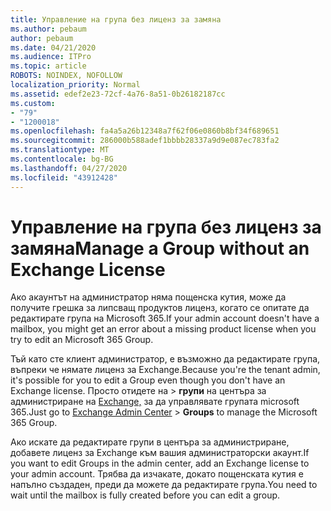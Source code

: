 ```yaml
---
title: Управление на група без лиценз за замяна
ms.author: pebaum
author: pebaum
ms.date: 04/21/2020
ms.audience: ITPro
ms.topic: article
ROBOTS: NOINDEX, NOFOLLOW
localization_priority: Normal
ms.assetid: edef2e23-72cf-4a76-8a51-0b26182187cc
ms.custom:
- "79"
- "1200018"
ms.openlocfilehash: fa4a5a26b12348a7f62f06e0860b8bf34f689651
ms.sourcegitcommit: 286000b588adef1bbbb28337a9d9e087ec783fa2
ms.translationtype: MT
ms.contentlocale: bg-BG
ms.lasthandoff: 04/27/2020
ms.locfileid: "43912428"
---
```

# <a name="manage-a-group-without-an-exchange-license"></a><span data-ttu-id="73032-102">Управление на група без лиценз за замяна</span><span class="sxs-lookup"><span data-stu-id="73032-102">Manage a Group without an Exchange License</span></span>

<span data-ttu-id="73032-103">Ако акаунтът на администратор няма пощенска кутия, може да получите грешка за липсващ продуктов лиценз, когато се опитате да редактирате група на Microsoft 365.</span><span class="sxs-lookup"><span data-stu-id="73032-103">If your admin account doesn't have a mailbox, you might get an error about a missing product license when you try to edit an Microsoft 365 Group.</span></span>
  
<span data-ttu-id="73032-104">Тъй като сте клиент администратор, е възможно да редактирате група, въпреки че нямате лиценз за Exchange.</span><span class="sxs-lookup"><span data-stu-id="73032-104">Because you're the tenant admin, it's possible for you to edit a Group even though you don't have an Exchange license.</span></span> <span data-ttu-id="73032-105">Просто отидете на \> **групи** на центъра за администриране на [Exchange,](https://outlook.office365.com/ecp.aspx) за да управлявате групата microsoft 365.</span><span class="sxs-lookup"><span data-stu-id="73032-105">Just go to [Exchange Admin Center](https://outlook.office365.com/ecp.aspx) \> **Groups** to manage the Microsoft 365 Group.</span></span>
  
<span data-ttu-id="73032-106">Ако искате да редактирате групи в центъра за администриране, добавете лиценз за Exchange към вашия администраторски акаунт.</span><span class="sxs-lookup"><span data-stu-id="73032-106">If you want to edit Groups in the admin center, add an Exchange license to your admin account.</span></span> <span data-ttu-id="73032-107">Трябва да изчакате, докато пощенската кутия е напълно създаден, преди да можете да редактирате група.</span><span class="sxs-lookup"><span data-stu-id="73032-107">You need to wait until the mailbox is fully created before you can edit a group.</span></span>
  
